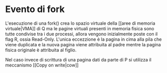 


# Evento di fork
L'esecuzione di una fork() crea lo spazio virtuale della [[aree di memoria virtuale|VMA]] di Q ma le pagine virtuali presenti in memoria fisica sono tutte condivise tra i due processi, allora vengono inizialmente poste con il flag R, ossia Read-Only.
L'unica eccezzione è la pagina in cima alla pila che viene duplicata e la nuova pagina viene attribuita al padre mentre la pagina fisica originale è attribuita al figlio.

Nel caso invece di scrittura di una pagina dati da parte di P si utilizza il meccanismo [[Copy on write|cow]]